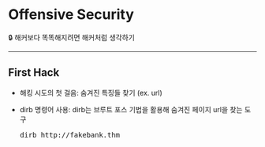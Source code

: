 # Offensive Security

🔒 해커보다 똑똑해지려면 해커처럼 생각하기

---

## First Hack

- 해킹 시도의 첫 걸음: 숨겨진 특징들 찾기 (ex. url)
- dirb 명령어 사용: dirb는 브루트 포스 기법을 활용해 숨겨진 페이지 url을 찾는 도구

  <pre>dirb http://fakebank.thm</pre>
